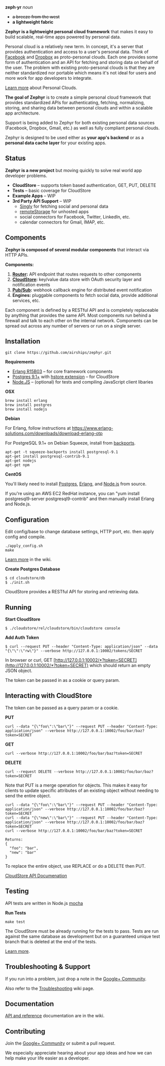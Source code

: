 **zeph·yr** _noun_
* ~~a breeze from the west~~
* **a lightweight fabric**

**Zephyr is a lightweight personal cloud framework** that makes it easy to build
scalable, real-time apps powered by personal data.

Personal cloud is a relatively new term. In concept, it's a server that
provides authentication and access to a user's personal data. Think of
[Facebook](https://www.facebook.com) and [Dropbox](https://www.dropbox.com/)
as proto-personal clouds. Each one provides some form of authentication
and an API for fetching and storing data on behalf of the user. The problem
with existing proto-personal clouds is that they are neither standardized nor
portable which means it's not ideal for users and more work for app developers
to integrate.

[Learn more](https://github.com/airships/zephyr/wiki/Personal-Clouds)
about Personal Clouds.

**The goal of Zephyr** is to create a simple personal cloud framework that
provides standardized APIs for authenticating, fetching, normalizing,
storing, and sharing data between personal clouds and within a scalable
app architecture.

Support is being added to Zephyr for both existing personal data sources
(Facebook, Dropbox, Gmail, etc.) as well as fully compliant personal clouds.

Zephyr is designed to be used either as **your app's backend** or as a
**personal data cache layer** for your existing apps.



## Status

**Zephyr is a new project** but moving quickly to solve real world app developer problems.

* **CloudStore** – supports token based authentication, GET, PUT, DELETE
* **Tests** – basic coverage for CloudStore
* **Example Apps** – WIP
* **3rd Party API Support** – WIP
  * [Singly](http://singly.com) for fetching social and personal data
  * [remoteStorage](http://remotestorage.io) for unhosted apps
  * social connectors for Facebook, Twitter, LinkedIn, etc.
  * calendar connectors for Gmail, IMAP, etc.



## Components

**Zephyr is composed of several modular components** that interact via HTTP APIs.

**Components:**

1. **[Router](https://github.com/airships/zephyr/wiki/Routes):** API endpoint that routes requests to other components
2. **[CloudStore](https://github.com/airships/zephyr/wiki/CloudStore-API):**
   key/value data store with OAuth security layer and notification events
3. **[Pub/Sub](https://github.com/airships/zephyr/wiki/PubSub-API):** webhook callback engine for distributed event notification
4. **Engines:** pluggable components to fetch social data, provide additional services, etc.

Each component is defined by a RESTful API and is completely replaceable by anything that provides the same API.
Most components run behind a firewall and talk to each other on the internal network.
Components can be spread out across any number of servers or run on a single server.



## Installation

    git clone https://github.com/airships/zephyr.git


**Requirements**

* [Erlang R15B03](https://www.erlang-solutions.com/downloads/download-erlang-otp) – for core framework components
* [Postgres 9.1+](http://www.postgresql.org/) with [hstore extension](http://www.postgresql.org/docs/9.1/static/hstore.html) – for CloudStore
* [Node.JS](http://nodejs.org/) – (optional) for tests and compiling JavaScript client libaries

**OSX**

    brew install erlang
    brew install postgres
    brew install nodejs

**Debian**

For Erlang, follow instructions at https://www.erlang-solutions.com/downloads/download-erlang-otp

For PostgreSQL 9.1+ on Debian Squeeze, install from [backports](http://backports-master.debian.org/Instructions/).

    apt-get -t squeeze-backports install postgresql-9.1
    apt-get install postgresql-contrib-9.1
    apt-get nodejs
    apt-get npm

**CentOS**

You'll likely need to install [Postgres](http://www.postgresql.org/download/linux/redhat/),
[Erlang](https://www.erlang-solutions.com/downloads/download-erlang-otp), and
[Node.js](http://nodejs.org/download/) from source.

If you're using an AWS EC2 RedHat instance, you can "yum install postgresql9-server postgresql9-contrib"
and then manually install Erlang and Node.js.



## Configuration

Edit config/base to change database settings, HTTP port, etc. then apply config and compile.

    ./apply_config.sh
    make

[Learn more](https://github.com/airships/zephyr/wiki/Configuration) in the wiki.

**Create Postgres Database**

    $ cd cloudstore/db
    $ ./init.sh

CloudStore provides a RESTful API for storing and retrieving data.



## Running

**Start CloudStore**

    $ ./cloudstore/rel/cloudstore/bin/cloudstore console

**Add Auth Token**

    $ curl --request PUT --header "Content-Type: application/json" --data "{\"\":\"rw\"}" --verbose http://127.0.0.1:10002/tokens/SECRET


In browser or curl, GET [http://127.0.0.1:10002/*?token=SECRET](http://127.0.0.1:10002/*?token=SECRET) which should return an empty JSON object.

The token can be passed in as a cookie or query param.



## Interacting with CloudStore

The token can be passed as a query param or a cookie.

**PUT**

    curl --data "{\"foo\":\"bar\"}" --request PUT --header "Content-Type: application/json" --verbose http://127.0.0.1:10002/foo/bar/baz?token=SECRET

**GET**

    curl --verbose http://127.0.0.1:10002/foo/bar/baz?token=SECRET

**DELETE**

    curl --request DELETE --verbose http://127.0.0.1:10002/foo/bar/baz?token=SECRET

Note that PUT is a merge operation for objects.
This makes it easy for clients to update specific attributes of an existing object without needing to send the entire object.

    curl --data "{\"foo\":\"bar\"}" --request PUT --header "Content-Type: application/json" --verbose http://127.0.0.1:10002/foo/bar/baz?token=SECRET
    curl --data "{\"new\":\"bar\"}" --request PUT --header "Content-Type: application/json" --verbose http://127.0.0.1:10002/foo/bar/baz?token=SECRET
    curl --verbose http://127.0.0.1:10002/foo/bar/baz?token=SECRET

    Returns:
    {
      "foo": "bar",
      "new": "bar"
    }

To replace the entire object, use REPLACE or do a DELETE then PUT.

[CloudStore API Documenation](https://github.com/airships/zephyr/wiki/CloudStore-API)



## Testing

API tests are written in Node.js [mocha](http://visionmedia.github.com/mocha/)

**Run Tests**

    make test

The CloudStore must be already running for the tests to pass. Tests are run against the same database
as development but on a guaranteed unique test branch that is deleted at the end of the tests.

[Learn more](https://github.com/airships/zephyr/wiki/Testing).



## Troubleshooting & Support

If you run into a problem, just drop a note in the [Google+ Community](https://plus.google.com/u/1/communities/107361427153729973121).

Also refer to the [Troubleshooting](https://github.com/airships/zephyr/wiki/Troubleshooting) wiki page.



## Documentation

[API and reference](https://github.com/airships/zephyr/wiki) documentation are in the wiki.



## Contributing

Join the [Google+ Community](https://plus.google.com/u/1/communities/107361427153729973121) or submit a pull request.

We especially appreciate hearing about your app ideas and how we can help make your life easier as a developer.



